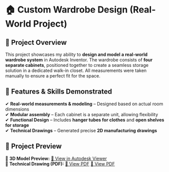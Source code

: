 # 🏠 Custom Wardrobe Design (Real-World Project)

## 📌 Project Overview
This project showcases my ability to **design and model a real-world wardrobe system** in Autodesk Inventor. The wardrobe consists of **four separate cabinets**, positioned together to create a seamless storage solution in a dedicated walk-in closet. All measurements were taken manually to ensure a perfect fit for the space. 

## 📂 Features & Skills Demonstrated
✔ **Real-world measurements & modeling** – Designed based on actual room dimensions  
✔ **Modular assembly** – Each cabinet is a separate unit, allowing flexibility  
✔ **Functional Design** – Includes **hanger tubes for clothes** and **open shelves for storage**  
✔ **Technical Drawings** – Generated precise **2D manufacturing drawings**    

## 📸 Project Preview
🔹 **3D Model Preview:** [🔗 View in Autodesk Viewer](https://autode.sk/3RGOdH4)  
🔹 **Technical Drawing (PDF):** [📄 View PDF](DRAWING%20WR2.pdf)  [📄 View PDF](DRAWING%20WR1.pdf) 



